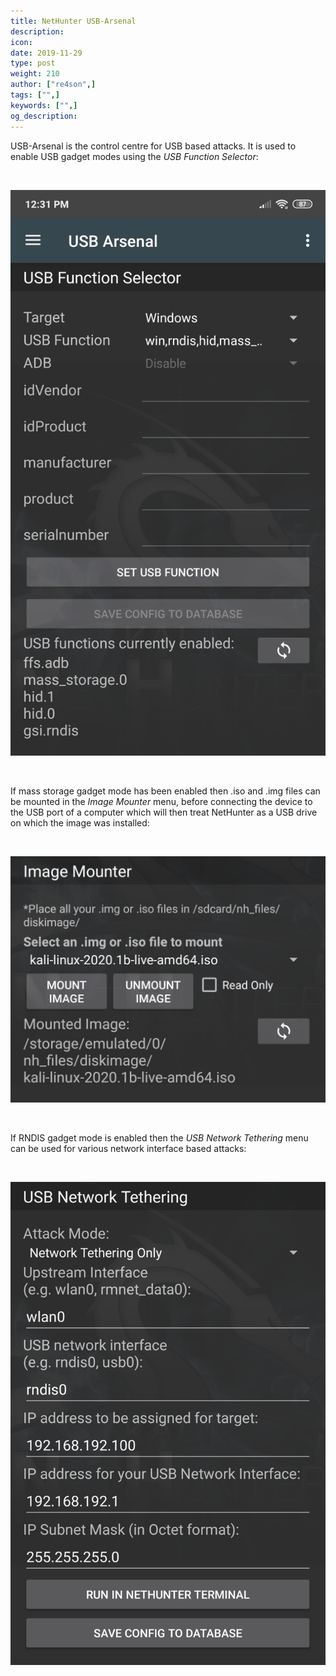 ```yaml
---
title: NetHunter USB-Arsenal
description:
icon:
date: 2019-11-29
type: post
weight: 210
author: ["re4son",]
tags: ["",]
keywords: ["",]
og_description:
---
```


USB-Arsenal is the control centre for USB based attacks.
It is used to enable USB gadget modes using the *USB Function Selector*:

&nbsp;

![](./nethunter-usbarsenal1.jpg)

&nbsp;

If mass storage gadget mode has been enabled then .iso and .img files can be mounted in the *Image Mounter* menu, before connecting the device to the USB port of a computer which will then treat NetHunter as a USB drive on which the image was installed:

&nbsp;

![](./nethunter-usbarsenal2.jpg)

&nbsp;

If RNDIS gadget mode is enabled then the *USB Network Tethering* menu can be used for various network interface based attacks:

&nbsp;

![](./nethunter-usbarsenal3.jpg)